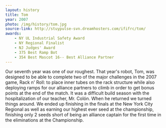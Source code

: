 ```yaml
---
layout: history
title: Tom
year: 2007
photo: /img/history/tom.jpg
source-link: http://stuypulse-svn.dreamhosters.com/ififrc/tom/
awards:
    - NY UL Industrial Safety Award
    - NY Regional Finalist
    - NJ Judges' Award
    - 375 Best Ramp Bot
    - 354 Best Mascot 16-- Best Alliance Partner
---
```

Our seventh year was one of our roughest. That year's robot, Tom, was designed to be able to complete two of the major challenges in the 2007 game, Rack n' Roll: to place inner tubes on the rack structure while also deploying ramps for our alliance partners to climb in order to get bonus points at the end of the match. It was a difficult build season with the hospitalization of our teacher, Mr. Colón. When he returned we turned things around. We ended up finishing in the finals at the New York City Regional as well as earning our highest ever seed at the championship, finishing only 2 seeds short of being an alliance captain for the first time in the eliminations at the Championship.
